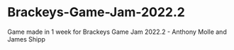 # Brackeys-Game-Jam-2022.2
Game made in 1 week for Brackeys Game Jam 2022.2 - Anthony Molle and James Shipp
